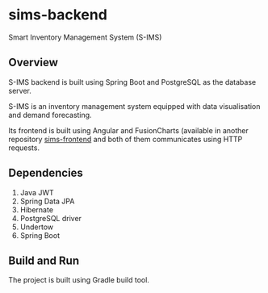 # sims-backend
Smart Inventory Management System (S-IMS)

## Overview
S-IMS backend is built using Spring Boot and PostgreSQL as the database server.

S-IMS is an inventory management system equipped with  data visualisation and demand forecasting.

Its frontend is built using Angular and FusionCharts (available in another repository [sims-frontend](https://github.com/ebiggerr/sims-frontend) and both of them communicates using HTTP requests.
 
## Dependencies
1. Java JWT
2. Spring Data JPA
3. Hibernate
4. PostgreSQL driver
5. Undertow
6. Spring Boot

## Build and Run
The project is built using Gradle build tool.

    

